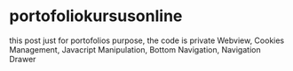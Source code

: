 # portofoliokursusonline

this post just for portofolios purpose, the code is private
Webview, Cookies Management, Javacript Manipulation, Bottom Navigation, Navigation Drawer 
